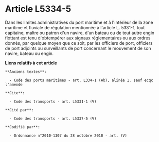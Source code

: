 # Article L5334-5

Dans les limites administratives du port maritime et à l'intérieur de la zone maritime et fluviale de régulation mentionnée à
l'article L. 5331-1, tout capitaine, maître ou patron d'un navire, d'un bateau ou de tout autre engin flottant est tenu
d'obtempérer aux signaux réglementaires ou aux ordres donnés, par quelque moyen que ce soit, par les officiers de port,
officiers de port adjoints ou surveillants de port concernant le mouvement de son navire, bateau ou engin.

**Liens relatifs à cet article**

	**Anciens textes**:

	  - Code des ports maritimes - art. L334-1 (Ab), alinéa 1, sauf ecqc l'amende

	**Cite**:

	  - Code des transports - art. L5331-1 (V)

	**Cité par**:

	  - Code des transports - art. L5337-5 (V)

	**Codifié par**:

	  - Ordonnance n°2010-1307 du 28 octobre 2010 - art. (V)
